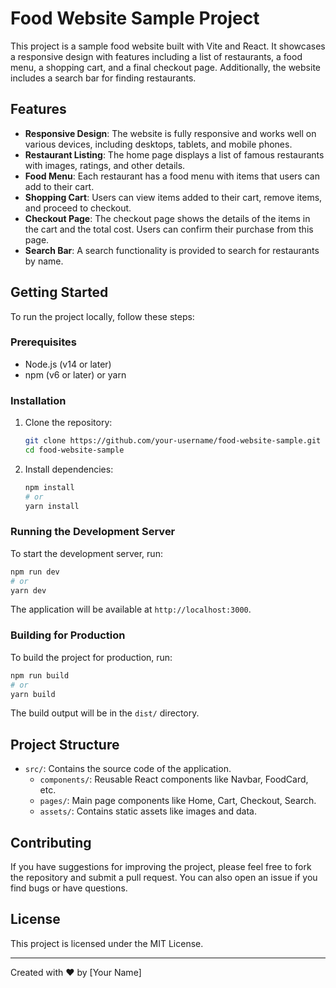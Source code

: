 
# Food Website Sample Project

This project is a sample food website built with Vite and React. It showcases a responsive design with features including a list of restaurants, a food menu, a shopping cart, and a final checkout page. Additionally, the website includes a search bar for finding restaurants.

## Features

- **Responsive Design**: The website is fully responsive and works well on various devices, including desktops, tablets, and mobile phones.
- **Restaurant Listing**: The home page displays a list of famous restaurants with images, ratings, and other details.
- **Food Menu**: Each restaurant has a food menu with items that users can add to their cart.
- **Shopping Cart**: Users can view items added to their cart, remove items, and proceed to checkout.
- **Checkout Page**: The checkout page shows the details of the items in the cart and the total cost. Users can confirm their purchase from this page.
- **Search Bar**: A search functionality is provided to search for restaurants by name.

## Getting Started

To run the project locally, follow these steps:

### Prerequisites

- Node.js (v14 or later)
- npm (v6 or later) or yarn

### Installation

1. Clone the repository:
   ```sh
   git clone https://github.com/your-username/food-website-sample.git
   cd food-website-sample
   ```

2. Install dependencies:
   ```sh
   npm install
   # or
   yarn install
   ```

### Running the Development Server

To start the development server, run:
```sh
npm run dev
# or
yarn dev
```

The application will be available at `http://localhost:3000`.

### Building for Production

To build the project for production, run:
```sh
npm run build
# or
yarn build
```

The build output will be in the `dist/` directory.

## Project Structure

- `src/`: Contains the source code of the application.
  - `components/`: Reusable React components like Navbar, FoodCard, etc.
  - `pages/`: Main page components like Home, Cart, Checkout, Search.
  - `assets/`: Contains static assets like images and data.

## Contributing

If you have suggestions for improving the project, please feel free to fork the repository and submit a pull request. You can also open an issue if you find bugs or have questions.

## License

This project is licensed under the MIT License.

---

Created with ❤️ by [Your Name]
